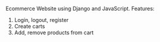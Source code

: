 Ecommerce Website using Django and JavaScript.
Features:
1. Login, logout, register 
2. Create carts
3. Add, remove products from cart
